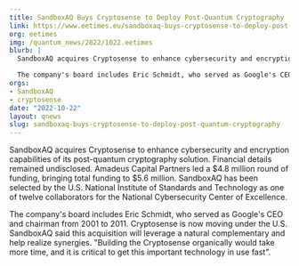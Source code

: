 ```yaml
---
title: SandboxAQ Buys Cryptosense to Deploy Post-Quantum Cryptography
link: https://www.eetimes.eu/sandboxaq-buys-cryptosense-to-deploy-post-quantum-cryptography/
org: eetimes
img: /quantum_news/2022/1022.eetimes
blurb: |
  SandboxAQ acquires Cryptosense to enhance cybersecurity and encryption capabilities of its post-quantum cryptography solution. Financial details remained undisclosed. Amadeus Capital Partners led a $4.8 million round of funding, bringing total funding to $5.6 million. SandboxAQ has been selected by the U.S. National Institute of Standards and Technology as one of twelve collaborators for the National Cybersecurity Center of Excellence.

  The company's board includes Eric Schmidt, who served as Google's CEO and chairman from 2001 to 2011. Cryptosense is now moving under the U.S. SandboxAQ said this acquisition will leverage a natural complementary and help realize synergies. "Building the Cryptosense organically would take more time, and it is critical to get this important technology in use fast".
orgs:
- SandboxAQ
- cryptosense
date: "2022-10-22"
layout: qnews
slug: sandboxaq-buys-cryptosense-to-deploy-post-quantum-cryptography
---
```


SandboxAQ acquires Cryptosense to enhance cybersecurity and encryption capabilities of its post-quantum cryptography solution. Financial details remained undisclosed. Amadeus Capital Partners led a $4.8 million round of funding, bringing total funding to $5.6 million. SandboxAQ has been selected by the U.S. National Institute of Standards and Technology as one of twelve collaborators for the National Cybersecurity Center of Excellence.

The company's board includes Eric Schmidt, who served as Google's CEO and chairman from 2001 to 2011. Cryptosense is now moving under the U.S. SandboxAQ said this acquisition will leverage a natural complementary and help realize synergies. "Building the Cryptosense organically would take more time, and it is critical to get this important technology in use fast".
